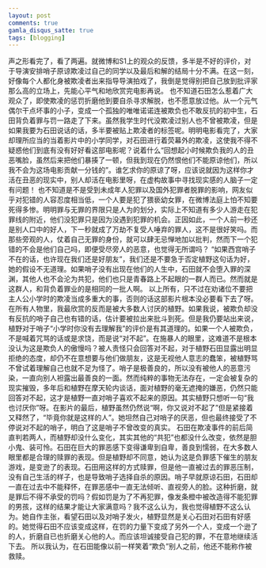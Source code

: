 ```yaml
---
layout: post
comments: true
gamla_disqus_satte: true
tags: [blogging]
---
```

声之形看完了，看了两遍。就微博和S1上的观众的反馈，多半是不好的评价，对于导演安排哨子原谅欺凌过自己的同学以及最后和解的结局十分不满。在这一刻，好像每个人都化身被欺凌者出来指导导演拍戏了，我倒是觉得别把自己放到批评家那么高的立场上，先能心平气和地欣赏完电影再说。
也不知道石田怎么惹着广大观众了，即使欺凌的惩罚折磨他到要自杀寻求解脱，也不愿意放过他。从一个元气偶尔干点坏事的小子，变成一个孤独的唯唯诺诺连被欺负也不敢反抗的初中生，石田背负着罪与罚一路走了下来。虽然我学生时代没欺凌过别人也不曾被欺凌，但是如果我要为石田说话的话，多半要被贴上欺凌者的标签呢。明明电影看完了，大家却理所应当的当着影片中的小学同学，对石田进行着荧幕外的欺凌，这使我不得不疑惑他们到底有没有好好看这部电影呢？说着什么“回想起小时候欺负我的人的丑恶嘴脸，虽然后来把他们暴揍了一顿，但我到现在仍然恨他们不能原谅他们，所以我不会为这场电影贡献一分钱的”。谁乞求你的原谅了呀，应该说就因为这样你才活在丑恶的现实中，别人却活在电影里呀，在虚构故事中寻找现实感的人脑子一定有问题！
也不知道是不是受到未成年人犯罪以及国外犯罪者脱罪的影响，网友似乎对犯错的人容忍度相当低，一个人要是犯了猥亵幼女罪，在微博法庭上怕不知要死得多惨。明明罪与无罪的界限只是人为的划分，实际上不知道有多少人游走在犯罪线的附近，他们没犯罪只是因为没遇到犯罪的机会。正因如此，一个人前一秒还是别人口中的好人，下一秒就成了万劫不复受人唾弃的罪人，这不是很好笑吗。而那些旁观的人，仗着自己无罪的身份，就可以肆无忌惮地加以批判，然而下一个犯错的不会是他们自己吗，即便受尽旁人的恶意，也觉得无所谓吗？
“如果西宫哨子不在的话，也许现在我们还是好朋友”，我们还是不要急于否定植野这句话为好，她的假设不无道理。如果哨子没有出现在他们的人生中，石田就不会堕入罪的深渊，其他人也不会沦为共犯，他们也只是青春路上不起眼的一群人而已。然而就是这群人，和背负着罪业的是相同的一批人啊。
以上所有，只不过在劝诸位不要把主人公小学时的欺凌当成多重大的事，否则的话这部影片根本没必要看下去了呀。在所有人物里，我最欣赏的反而是被大多数人讨厌的植野。如果我说，被欺负却没有反抗的哨子自己也有错的话，估计要被拉出来批斗到死。但是我仍要站出来说，植野对于哨子“小学时你没有去理解我”的评价是有其道理的。如果一个人被欺负，不是喊着咒骂的话或是求饶，而是说“对不起”。在施暴人的眼里，这难道不是根本没认为这是欺负人的傲慢吗？被人责怪只会回答对不起，对于植野石田显露出明显拒绝的态度，却仍不在意想要与他们做朋友，这是无视他人意志的蠢笨，被植野骂不曾试着理解自己也就不足为怪了。哨子是极善良的，所以没有被他人的恶意污染，一直向别人袒露出最善良的一面。然而纯粹的事物无法存在，一定会被复杂的现实摧毁，多年后和植野在摩天轮内谈话，面对植野的毫无遮掩的嫌恶，仍然只能回答对不起，这才是植野一直对哨子喜欢不起来的原因。其实植野只想听一句“我也讨厌你”呀。在影片的最后，植野虽然仍然说“啊，你又说对不起了”但是紧接着又释然了，“毕竟你就是这样的人”。她坦然自己对哨子的厌恶，但也最终接受了不停说对不起的哨子，明白了这是哨子不曾改变的真实。
石田在欺凌事件的前后简直判若两人，而植野却没什么变化，其实其他的“共犯”也都没什么改变，依然是胆小鬼、装可怜。石田在巨大的罪恶感下变得谦卑到自卑，善良到懦弱，在大多数人眼里都是合理的赎罪的表现。但是植野却不同意，她认为这是负罪感下催生的朋友游戏，是变逊了的表现。石田用这样的方式赎罪，但是他一直被过去的罪恶压制，没有自己生活的样子，也是导致哨子选择自杀的原因。哨子早就原谅石田，石田却一直在过去中不能释怀，在罪恶感中一直无法倾听、直视旁人的脸。这种折磨，就是罪后不得不承受的罚吗？假如罚是为了不再犯罪，像发条橙中被改造得不能犯罪的男孩，这样的结果才能让大家满意吗？我不这么认为，我也觉得植野不这么认为。她自作主张，看望石田以及对哨子发火，植野显然是关心石田对石田有好感的。她觉得石田不应该变成这样，在罚的力量下变成了另外一个人，变成一个逊了的人，折磨自已也折磨关心他的人。而应该坦诚接受自己犯的罪，不在意地继续活下去。
所以我认为，在石田能像以前一样笑着“欺负”别人之前，他还不能称作被救赎。
